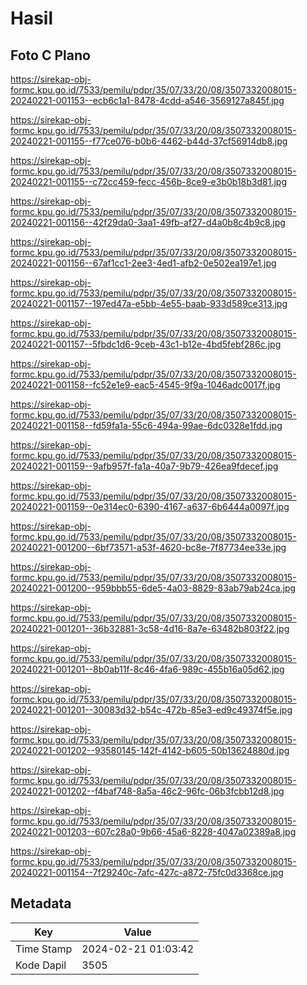 # Hasil

## Foto C Plano

https://sirekap-obj-formc.kpu.go.id/7533/pemilu/pdpr/35/07/33/20/08/3507332008015-20240221-001153--ecb6c1a1-8478-4cdd-a546-3569127a845f.jpg

https://sirekap-obj-formc.kpu.go.id/7533/pemilu/pdpr/35/07/33/20/08/3507332008015-20240221-001155--f77ce076-b0b6-4462-b44d-37cf56914db8.jpg

https://sirekap-obj-formc.kpu.go.id/7533/pemilu/pdpr/35/07/33/20/08/3507332008015-20240221-001155--c72cc459-fecc-456b-8ce9-e3b0b18b3d81.jpg

https://sirekap-obj-formc.kpu.go.id/7533/pemilu/pdpr/35/07/33/20/08/3507332008015-20240221-001156--42f29da0-3aa1-49fb-af27-d4a0b8c4b9c8.jpg

https://sirekap-obj-formc.kpu.go.id/7533/pemilu/pdpr/35/07/33/20/08/3507332008015-20240221-001156--67af1cc1-2ee3-4ed1-afb2-0e502ea197e1.jpg

https://sirekap-obj-formc.kpu.go.id/7533/pemilu/pdpr/35/07/33/20/08/3507332008015-20240221-001157--197ed47a-e5bb-4e55-baab-933d589ce313.jpg

https://sirekap-obj-formc.kpu.go.id/7533/pemilu/pdpr/35/07/33/20/08/3507332008015-20240221-001157--5fbdc1d6-9ceb-43c1-b12e-4bd5febf286c.jpg

https://sirekap-obj-formc.kpu.go.id/7533/pemilu/pdpr/35/07/33/20/08/3507332008015-20240221-001158--fc52e1e9-eac5-4545-9f9a-1046adc0017f.jpg

https://sirekap-obj-formc.kpu.go.id/7533/pemilu/pdpr/35/07/33/20/08/3507332008015-20240221-001158--fd59fa1a-55c6-494a-99ae-6dc0328e1fdd.jpg

https://sirekap-obj-formc.kpu.go.id/7533/pemilu/pdpr/35/07/33/20/08/3507332008015-20240221-001159--9afb957f-fa1a-40a7-9b79-426ea9fdecef.jpg

https://sirekap-obj-formc.kpu.go.id/7533/pemilu/pdpr/35/07/33/20/08/3507332008015-20240221-001159--0e314ec0-6390-4167-a637-6b6444a0097f.jpg

https://sirekap-obj-formc.kpu.go.id/7533/pemilu/pdpr/35/07/33/20/08/3507332008015-20240221-001200--6bf73571-a53f-4620-bc8e-7f87734ee33e.jpg

https://sirekap-obj-formc.kpu.go.id/7533/pemilu/pdpr/35/07/33/20/08/3507332008015-20240221-001200--959bbb55-6de5-4a03-8829-83ab79ab24ca.jpg

https://sirekap-obj-formc.kpu.go.id/7533/pemilu/pdpr/35/07/33/20/08/3507332008015-20240221-001201--36b32881-3c58-4d16-8a7e-63482b803f22.jpg

https://sirekap-obj-formc.kpu.go.id/7533/pemilu/pdpr/35/07/33/20/08/3507332008015-20240221-001201--8b0ab11f-8c46-4fa6-989c-455b16a05d62.jpg

https://sirekap-obj-formc.kpu.go.id/7533/pemilu/pdpr/35/07/33/20/08/3507332008015-20240221-001201--30083d32-b54c-472b-85e3-ed9c49374f5e.jpg

https://sirekap-obj-formc.kpu.go.id/7533/pemilu/pdpr/35/07/33/20/08/3507332008015-20240221-001202--93580145-142f-4142-b605-50b13624880d.jpg

https://sirekap-obj-formc.kpu.go.id/7533/pemilu/pdpr/35/07/33/20/08/3507332008015-20240221-001202--f4baf748-8a5a-46c2-96fc-06b3fcbb12d8.jpg

https://sirekap-obj-formc.kpu.go.id/7533/pemilu/pdpr/35/07/33/20/08/3507332008015-20240221-001203--607c28a0-9b66-45a6-8228-4047a02389a8.jpg

https://sirekap-obj-formc.kpu.go.id/7533/pemilu/pdpr/35/07/33/20/08/3507332008015-20240221-001154--7f29240c-7afc-427c-a872-75fc0d3368ce.jpg


## Metadata

| Key        | Value               |
| ---------- | ------------------- |
| Time Stamp | 2024-02-21 01:03:42 |
| Kode Dapil | 3505                |



